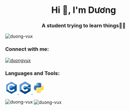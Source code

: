 <h1 align="center">Hi 👋, I'm Dương</h1>

<h3 align="center">A student trying to learn things🤷‍♂️</h3>

<p align="left"> 
  <img src="https://komarev.com/ghpvc/?username=duong-vux&label=Profile%20views&color=0e75b6&style=flat" alt="duong-vux" /> </p>

<h3 align="left">Connect with me:</h3>

<p align="left">
  <a href="https://linkedin.com/in/duongvux" target="blank">
    <img align="center" src="https://raw.githubusercontent.com/rahuldkjain/github-profile-readme-generator/master/src/images/icons/Social/linked-in-alt.svg" alt="duongvux" height="30" width="40" />
  </a>

</p>


<h3 align="left">Languages and Tools:</h3>
<p align="left">
  

  
  <a href="https://www.cprogramming.com/" target="_blank" rel="noreferrer"> 
    <img src="https://raw.githubusercontent.com/devicons/devicon/master/icons/c/c-original.svg" alt="c" width="40" height="40"/> 
  </a> 
  
  <a href="https://www.w3schools.com/cpp/" target="_blank" rel="noreferrer"> 
    <img src="https://raw.githubusercontent.com/devicons/devicon/master/icons/cplusplus/cplusplus-original.svg" alt="cplusplus" width="40" height="40"/> 
  </a> 

  <a href="https://www.python.org" target="_blank" rel="noreferrer"> 
    <img src="https://raw.githubusercontent.com/devicons/devicon/master/icons/python/python-original.svg" alt="python" width="40" height="40"/> 
  </a> 
</p>

<p><img align="left" src="https://github-readme-stats.vercel.app/api/top-langs?username=duong-vux&show_icons=true&locale=en&layout=compact" alt="duong-vux" /></p>

<p>&nbsp;<img align="center" src="https://github-readme-stats.vercel.app/api?username=duong-vux&show_icons=true&locale=en" alt="duong-vux" /></p>
